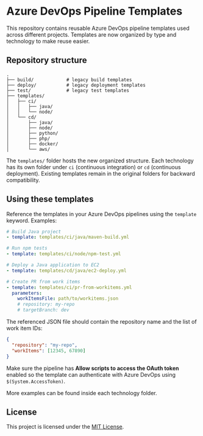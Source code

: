 # Azure DevOps Pipeline Templates

This repository contains reusable Azure DevOps pipeline templates used across different projects.
Templates are now organized by type and technology to make reuse easier.

## Repository structure

```
.
├── build/            # legacy build templates
├── deploy/           # legacy deployment templates
├── test/             # legacy test templates
├── templates/
│   ├── ci/
│   │   ├── java/
│   │   └── node/
│   └── cd/
│       ├── java/
│       ├── node/
│       ├── python/
│       ├── php/
│       ├── docker/
│       └── aws/
```

The `templates/` folder hosts the new organized structure. Each technology has
its own folder under `ci` (continuous integration) or `cd` (continuous
deployment). Existing templates remain in the original folders for backward
compatibility.

## Using these templates

Reference the templates in your Azure DevOps pipelines using the `template`
keyword. Examples:

```yaml
# Build Java project
- template: templates/ci/java/maven-build.yml

# Run npm tests
- template: templates/ci/node/npm-test.yml

# Deploy a Java application to EC2
- template: templates/cd/java/ec2-deploy.yml
```

```yaml
# Create PR from work items
- template: templates/ci/pr-from-workitems.yml
  parameters:
    workItemsFile: path/to/workitems.json
    # repository: my-repo
    # targetBranch: dev
```

The referenced JSON file should contain the repository name and the list of work item IDs:

```json
{
  "repository": "my-repo",
  "workItems": [12345, 67890]
}
```

Make sure the pipeline has **Allow scripts to access the OAuth token** enabled so the template can authenticate with Azure DevOps using `$(System.AccessToken)`.

More examples can be found inside each technology folder.

## License

This project is licensed under the [MIT License](LICENSE).
